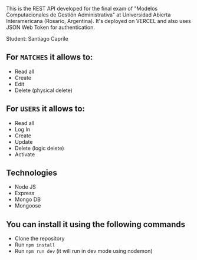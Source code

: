 This is the REST API developed for the final exam of "Modelos Computacionales de Gestión Administrativa" at Universidad Abierta Interamericana (Rosario, Argentina).
It's deployed on VERCEL and also uses JSON Web Token for authentication.

Student: Santiago Caprile

## For `MATCHES` it allows to:
- Read all
- Create
- Edit
- Delete (physical delete)

## For `USERS` it allows to:
- Read all
- Log In
- Create
- Update
- Delete (logic delete)
- Activate

## Technologies
- Node JS
- Express
- Mongo DB
- Mongoose

## You can install it using the following commands
- Clone the repository
- Run `npm install`
- Run `npm run dev` (it will run in dev mode using nodemon)

